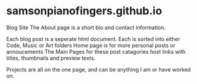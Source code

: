 # samsonpianofingers.github.io
Blog Site
The About page is a short bio and contact information.

Each blog post is a seperate html document.
Each is sorted into either Code, Music or Art folders
Home page is for more personal posts or annoucements
The Main Pages for these post catagories host links with titles, thumbnails and preview texts.

Projects are all on the one page, and can be anything I am or have worked on.
